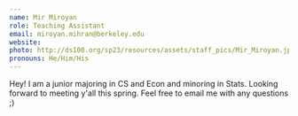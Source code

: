 ```yaml
---
name: Mir Miroyan
role: Teaching Assistant
email: miroyan.mihran@berkeley.edu
website: 
photo: http://ds100.org/sp23/resources/assets/staff_pics/Mir_Miroyan.jpg
pronouns: He/Him/His
---
```

Hey! I am a junior majoring in CS and Econ and minoring in Stats. Looking forward to meeting y'all this spring. Feel free to email me with any questions ;)
